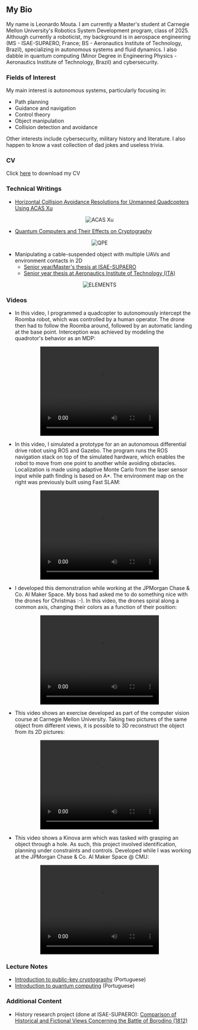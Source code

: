 ## My Bio

My name is Leonardo Mouta. I am currently a Master's student at Carnegie Mellon University's Robotics System Development program, class of 2025. Although currently a roboticist, my background is in aerospace engineering (MS - ISAE-SUPAERO, France; BS - Aeronautics Institute of Technology, Brazil), specializing in autonomous systems and fluid dynamics. I also dabble in quantum computing (Minor Degree in Engineering Physics - Aeronautics Institute of Technology, Brazil) and cybersecurity.

### Fields of Interest

My main interest is autonomous systems, particularly focusing in:

* Path planning
* Guidance and navigation
* Control theory
* Object manipulation
* Collision detection and avoidance

Other interests include cybersecurity, military history and literature. I also happen to know a vast collection of dad jokes and useless trivia.

### CV

Click <a href="https://leonardompp.github.io/assets/documents/Leonardo_Mouta_CV.pdf">here</a> to download my CV

### Technical Writings

* <a href="https://leonardompp.github.io/assets/articles/acasxu.pdf">Horizontal Collision Avoidance Resolutions for Unmanned Quadcopters Using ACAS Xu</a>

<center>
  <img src="https://leonardompp.github.io/assets/img/acas.png" alt="ACAS Xu">
</center>

* <a href="https://leonardompp.github.io/assets/articles/quantum.pdf">Quantum Computers and Their Effects on Cryptography</a>

<center>
  <img src="https://leonardompp.github.io/assets/img/qpe.png" alt="QPE">
</center>

* Manipulating a cable-suspended object with multiple UAVs and environment contacts in 2D
  * <a href="https://leonardompp.github.io/assets/articles/Senior_Thesis_ISAE.pdf">Senior year/Master's thesis at ISAE-SUPAERO</a> 
  * <a href="https://leonardompp.github.io/assets/articles/Senior_Thesis_ITA.pdf">Senior year thesis at Aeronautics Institute of Technology (ITA)</a>

<center>
  <img src="https://leonardompp.github.io/assets/img/elements.png" alt="ELEMENTS">
</center>

### Videos

* In this video, I programmed a quadcopter to autonomously intercept the Roomba robot, which was controlled by a human operator. The drone then had to follow the Roomba around, followed by an automatic landing at the base point. Interception was achieved by modeling the quadrotor's behavior as an MDP:

<center>
<video width="320" height="240" controls>
  <source src="https://leonardompp.github.io/assets/videos/drone_intercept.mp4" type="video/mp4">
</video>
</center>


* In this video, I simulated a prototype for an an autonomous differential drive robot using ROS and Gazebo. The program runs the ROS navigation stack on top of the simulated hardware, which enables the robot to move from one point to another while avoiding obstacles. Localization is made using adaptive Monte Carlo from the laser sensor input while path finding is based on A*. The environment map on the right was previously built using Fast SLAM:

<center>
<video width="320" height="240" controls>
  <source src="https://leonardompp.github.io/assets/videos/slam.mp4" type="video/mp4">
</video>
</center>

* I developed this demonstration while working at the JPMorgan Chase & Co. AI Maker Space. My boss had asked me to do something nice with the drones for Christmas :-). In this video, the drones spiral along a common axis, changing their colors as a function of their position:

<center>
<video width="320" height="240" controls>
  <source src="https://leonardompp.github.io/assets/videos/drone_lights.mp4" type="video/mp4">
</video>
</center>

* This video shows an exercise developed as part of the computer vision course at Carnegie Mellon University. Taking two pictures of the same object from different views, it is possible to 3D reconstruct the object from its 2D pictures:

<center>
<video width="320" height="240" controls>
  <source src="https://leonardompp.github.io/assets/videos/reconstruct.mp4" type="video/mp4">
</video>
</center>

* This video shows a Kinova arm which was tasked with grasping an object through a hole. As such, this project involved identification, planning under constraints and controls. Developed while I was working at the JPMorgan Chase & Co. AI Maker Space @ CMU:

<center>
<video width="320" height="240" controls>
  <source src="https://leonardompp.github.io/assets/videos/arm_grab.mp4" type="video/mp4">
</video>
</center>


### Lecture Notes

* <a href="https://leonardompp.github.io/assets/classes/PFC_F_1_Criptografia.pdf">Introduction to public-key cryptography</a> (Portuguese)
* <a href="https://leonardompp.github.io/assets/classes/PFC_F_2_Comp_Quantica.pdf">Introduction to quantum computing</a> (Portuguese)

### Additional Content

* History research project (done at ISAE-SUPAERO): <a href="https://leonardompp.github.io/assets/articles/napoleon_borodino.pdf">Comparison of Historical and Fictional Views Concerning the Battle of Borodino (1812)</a>
